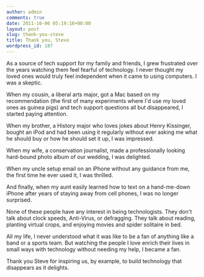 ```yaml
---
author: admin
comments: true
date: 2011-10-06 05:19:16+00:00
layout: post
slug: thank-you-steve
title: Thank you, Steve
wordpress_id: 187
---
```


As a source of tech support for my family and friends, I grew frustrated over the years watching them feel fearful of technology. I never thought my loved ones would truly feel independent when it came to using computers. I was a skeptic.

When my cousin, a liberal arts major, got a Mac based on my recommendation (the first of many experiments where I'd use my loved ones as guinea pigs) and tech support questions all but disappeared, I started paying attention.

When my brother, a History major who loves jokes about Henry Kissinger, bought an iPod and had been using it regularly without ever asking me what he should buy or how he should set it up, I was impressed.

When my wife, a conservation journalist, made a professionally looking hard-bound photo album of our wedding, I was delighted.

When my uncle setup email on an iPhone without any guidance from me, the first time he ever used it, I was thrilled.

And finally, when my aunt easily learned how to text on a hand-me-down iPhone after years of staying away from cell phones, I was no longer surprised.

None of these people have any interest in being technologists. They don't talk about clock speeds, Anti-Virus, or defragging. They talk about reading, planting virtual crops, and enjoying movies and spider solitaire in bed.

All my life, I never understood what it was like to be a fan of anything like a band or a sports team. But watching the people I love enrich their lives in small ways with technology without needing my help, I became a fan.

Thank you Steve for inspiring us, by example, to build technology that disappears as it delights.
